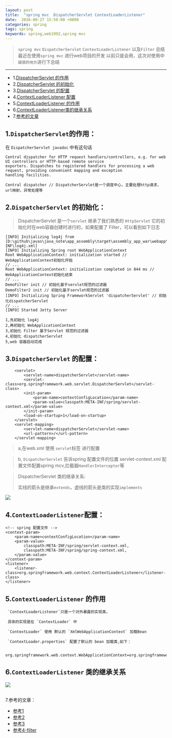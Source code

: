 ```yaml
---
layout: post
title:  "spring mvc  DispatcherServlet ContextLoaderListener"
date:  2016-09-27 15:50:00 +0800
categories: spring
tags: spring
keywords: spring,web1992,spring mvc
---
```


> `spring mvc` `DispatcherServlet` `ContextLoaderListener` 以及`Filter` 总结
> 最近在使用`spring mvc` 进行web项目的开发
> 以前只是会用，这次对使用中`疑惑的地方`进行下总结

----------

<!--more-->

- 1.[DispatcherServlet 的作用](#v1)
- 2.[DispatcherServlet 的初始化](#v2)
- 3.[DispatcherServlet 的配置](#v3)
- 4.[ContextLoaderListener 配置](#v4)
- 5.[ContextLoaderListener 的作用](#v5)
- 6.[ContextLoaderListener类的继承关系](#v6)
- 7.[参考的文章](#v7)


<a name="v1"></a>
1.`DispatcherServlet`的作用：
----

在 `DispatcherServlet javadoc` 中有这句话

	Central dispatcher for HTTP request handlers/controllers, e.g. for web UI controllers or HTTP-based remote service
	exporters. Dispatches to registered handlers for processing a web request, providing convenient mapping and exception
	handling facilities.

	Central dispatcher // DispatcherServlet是一个调度中心，主要处理http请求，url映射，异常处理等
	

<a name="v2"></a>
2.`DispatcherServlet` 的初始化：
---

> DispatcherServlet 是一个`servlet` 继承了我们熟悉的 `HttpServlet`
> 它的初始化时在web容器创建时进行的，如果配置了 Filter，可以看到如下日志

	[INFO] Initializing log4j from [D:\github\javas\java_note\app_assembly\target\assembly_app_war\webapp\WEB-INF\log4j.xml]
	[INFO] Initializing Spring root WebApplicationContext
	Root WebApplicationContext: initialization started // WebApplicationContext初始化开始
	// ...
	Root WebApplicationContext: initialization completed in 844 ms // WebApplicationContext初始化结束
	// ... 
	DemoFilter init // 初始化基于servlet规范的过滤器
	DemoFilter2 init // 初始化基于servlet规范的过滤器
    [INFO] Initializing Spring FrameworkServlet 'dispatcherServlet' // 初始化dispatcherServlet
	// ...
	[INFO] Started Jetty Server
	
	1,先初始化 log4j
	2,再初始化 WebApplicationContext
	3,初始化 Filter 基于Servlet 规范的过滤器
	4,初始化 dispatcherServlet 
	5,web 容器启动完成

	
<a name="v3"></a>
3.`DispatcherServlet` 的配置：
---


		<servlet>
	        <servlet-name>dispatcherServlet</servlet-name>
	        <servlet-class>org.springframework.web.servlet.DispatcherServlet</servlet-class>
	        <init-param>
	            <param-name>contextConfigLocation</param-name>
	            <param-value>classpath:META-INF/spring/servlet-context.xml</param-value>
	        </init-param>
	        <load-on-startup>1</load-on-startup>
	    </servlet>
	    <servlet-mapping>
	        <servlet-name>dispatcherServlet</servlet-name>
	        <url-pattern>/</url-pattern>
	    </servlet-mapping>

		

> a,在web.xml 使用 `servlet`标签 进行配置

> b, `DispatcherServlet` 告诉spring 配置文件的位置
> servlet-context.xml 配置文件配置spring mcv,拦截器`HandlerInterceptor`等 

> DispatcherServlet 类的继承关系:
>
> 实线的箭头是继承`extends`，虚线的箭头是类的实现`implements`

![](https://i.imgur.com/h3o9bYP.jpg)


<a name="v4"></a>
4.`ContextLoaderListener`配置：
---


	<!-- spring 配置文件 -->
	<context-param>
		<param-name>contextConfigLocation</param-name>
		<param-value>
			classpath:META-INF/spring/servlet-context.xml,
			classpath:META-INF/spring/spring-context.xml,
		</param-value>
	</context-param>
	<listener>
		<listener-class>org.springframework.web.context.ContextLoaderListener</listener-class>
	</listener>

<a name="v5"></a>
5.`ContextLoaderListener` 的作用
---

	 `ContextLoaderListener`只是一个对外暴露的实现类，
	
	 具体的实现是在 `ContextLoader` 中
	
	 `ContextLoader` 使用 默认的 `XmlWebApplicationContext` 加载Bean
	
	 `ContextLoader.properties` 配置了默认的 bean 加载类,如下：

	 org.springframework.web.context.WebApplicationContext=org.springframework.web.context.support.XmlWebApplicationContext

<a name="v6"></a>
6.`ContextLoaderListener` 类的继承关系
---

![](https://i.imgur.com/0mWshgN.jpg)

<a name="v7"></a>
---------
7.参考的文章：

- [参考1](http://blog.csdn.net/agileclipse/article/details/9014683)
- [参考2](http://www.cnblogs.com/JesseV/archive/2009/11/17/1605015.html)
- [参考3](http://www.cnblogs.com/hellojava/archive/2012/12/26/2833840.html)
- [参考4-filter](http://tianweili.github.io/blog/2015/01/26/java-filter/)


[#v1]:v1
[#v2]:v2
[#v3]:v3
[#v4]:v4
[#v5]:v5
[#v6]:v6
[#v7]:v7




